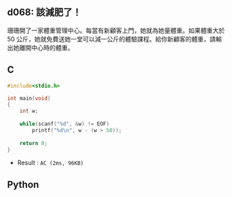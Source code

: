 ## d068: 該減肥了！
珊珊開了一家體重管理中心。每當有新顧客上門，她就為她量體重。如果體重大於 50 公斤，她就免費送她一堂可以減一公斤的體驗課程。給你新顧客的體重，請輸出她離開中心時的體重。

## C
```C
#include<stdio.h>

int main(void)
{
	int w;
	
	while(scanf("%d", &w) != EOF)
		printf("%d\n", w - (w > 50));
		
	return 0;
}
```
 * Result : `AC (2ms, 96KB)`

## Python
